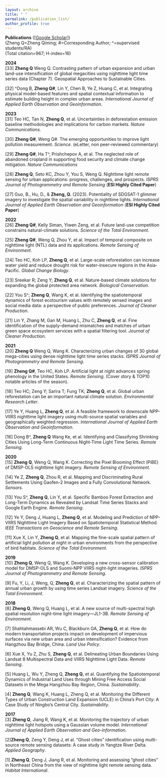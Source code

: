 ```yaml
---
layout: archive
title: " "
permalink: /publication_list/
author_profile: true
---
```



**Publications** ([[Google Scholar](https://scholar.google.com/citations?user=azf48tgAAAAJ&hl=en)])   
(Zheng Q=Zheng Qiming; #=Corresponding Author; ^=supervised students/RA)   
(Total citation=967; H-index=16)

**2024**   
[33] **Zheng Q** Weng Q. Contrasting pattern of urban expansion and urban land-use intensification of global megacities using nighttime light time series data (Chapter 7). Geospatial Approaches to Sustainable Cities. 

[32] ^Dong B, **Zheng Q#**, Lin Y, Chen B, Ye Z, Huang C, et al. Integrating physical model-based features and spatial contextual information to estimate building height in complex urban areas. *International Journal of Applied Earth Observation and Geoinformation*. 

**2023**  
[31] Teo HC, Tan N, **Zheng Q**, et al. Uncertainties in deforestation emission baseline methodologies and implications for carbon markets. *Nature Communications*.

[30] **Zheng Q#**, Weng Q#. The emerging opportunities to improve light pollution measurement. *Science*. (eLetter, non peer-reviewed commentary)

[29] **Zheng Q#**, Ha T^, Prishchepov A, et al. The neglected role of abandoned cropland in supporting food security and climate change mitigation. *Nature Communications*

[28] **Zheng Q**, Seto KC, Zhou Y, You S, Weng Q. Nighttime light remote sensing for urban applications: progress, challenges, and prospects. *ISPRS Journal of Photogrammetry and Remote Sensing* (**ESI Highly Cited Paper**)

[27] Guo, B., Hu, D., & **Zheng, Q.** (2023). Potentiality of SDGSAT-1 glimmer imagery to investigate the spatial variability in nighttime lights. *International Journal of Applied Earth Observation and Geoinformation* (**ESI Highly Cited Paper**)

**2022**   
[26] **Zheng Q#**, Kelly Siman, Yiwen Zeng, et al. Future land-use competition constrains natural-climate solutions. *Science of the Total Environment*.

[25] **Zheng Q#**, Weng Q, Zhou Y, et al. Impact of temporal composite on nighttime light (NTL) data and its applications. *Remote Sensing of Environment*.

[24] Teo HC, Koh LP, **Zheng Q**, et al. Large-scale reforestation can increase water yield and reduce drought risk for water-insecure regions in the Asia-Pacific. *Global Change Biology*. 

[23] Sreekar R; Zeng Y; **Zheng Q**, et al. Nature-based climate solutions for expanding the global protected area network. *Biological Conservation*. 

[22] You S^; **Zheng Q**, Wang K, et al. Identifying the spatiotemporal dynamics of forest ecotourism values with remotely sensed images and social media data: a perspective of public preferences. *Journal of Cleaner Production*.

[21] Lin Y, Zhang M, Gan M, Huang L, Zhu C, **Zheng Q**, et al. Fine identification of the supply–demand mismatches and matches of urban green space ecosystem services with a spatial filtering tool. *Journal of Cleaner Production*.

**2021**   
[20] **Zheng Q** Weng Q, Wang K. Characterizing urban changes of 30 global mega-cities using dense nighttime light time series stacks. *ISPRS Journal of Photogrammetry and Remote Sensing*. 

[19] **Zheng Q#**, Teo HC, Koh LP. Artificial light at night advances spring phenology in the United States. *Remote Sensing*. (Cover story & TOP10 notable articles of the season).

[18] Teo HC; Zeng Y; Sarira T; Fung TK; **Zheng Q**, et al. Global urban reforestation can be an important natural climate solution. *Environmental Research Letter*.

[17] Ye Y, Huang L, **Zheng Q**, et al. A feasible framework to downscale NPP-VIIRS nighttime light imagery using multi-source spatial variables and geographically weighted regression. *International Journal of Applied Earth Observation and Geoinformation*.

[16] Dong B^, **Zheng Q** Wang Ke, et al. Identifying and Classifying Shrinking Cities Using Long-Term Continuous Night-Time Light Time Series. *Remote Sensing*.

**2020**   
[15] **Zheng Q**, Weng Q, Wang K. Correcting the Pixel Blooming Effect (PiBE) of DMSP-OLS nighttime light imagery. *Remote Sensing of Environment*.

[14] Ye Z, **Zheng Q**, Zhou R, et al. Mapping and Discriminating Rural Settlements Using Gaofen-2 Images and a Fully Convolutional Network. *Sensors*.

[13] You S^, **Zheng Q**, Lin Y, et al. Specific Bamboo Forest Extraction and Long-Term Dynamics as Revealed by Landsat Time Series Stacks and Google Earth Engine. *Remote Sensing*.

[12] Ye Y, Deng J, Huang L, **Zheng Q**, et al. Modeling and Prediction of NPP-VIIRS Nighttime Light Imagery Based on Spatiotemporal Statistical Method. *IEEE Transactions on Geoscience and Remote Sensing*.

[11] Xue X, Lin Y, **Zheng Q**, et al. Mapping the fine-scale spatial pattern of artificial light pollution at night in urban environments from the perspective of bird habitats. *Science of the Total Environment*.

**2019**   
[10] **Zheng Q**, Weng Q, Wang K. Developing a new cross-sensor calibration model for DMSP-OLS and Suomi-NPP VIIRS night-light imageries. *ISPRS Journal of Photogrammetry and Remote Sensing*.

[9] Fu, Y, Li, J, Weng, Q, **Zheng Q**, et al. Characterizing the spatial pattern of annual urban growth by using time series Landsat imagery. *Science of the Total Environment*.

**2018**   
[8] **Zheng Q**, Weng Q, Huang L, et al. A new source of multi-spectral high spatial resolution night-time light imagery—JL1-3B. *Remote Sensing of Environment*.

[7] Shahtahmassebi AR, Wu C, Blackburn GA, **Zheng Q**, et al. How do modern transportation projects impact on development of impervious surfaces via new urban area and urban intensification? Evidence from Hangzhou Bay Bridge, China. *Land Use Policy*.

[6] Xue X, Yu Z, Zhu S, **Zheng Q**, et al. Delineating Urban Boundaries Using Landsat 8 Multispectral Data and VIIRS Nighttime Light Data. *Remote Sensing*. 

[5] Huang L, Wu Y, Zheng Q, **Zheng Q**, et al. Quantifying the Spatiotemporal Dynamics of Industrial Land Uses through Mining Free Access Social Datasets in the Mega Hangzhou Bay Region, China. *Sustainability*.

[4] **Zheng Q**, Wang K, Huang L, Zheng Q, et al. Monitoring the Different Types of Urban Construction Land Expansion (UCLE) in China’s Port City: A Case Study of Ningbo’s Central City. *Sustainability*.

**2017**   
[3] **Zheng Q**, Jiang R, Wang K, et al. Monitoring the trajectory of urban nighttime light hotspots using a Gaussian volume model. *International Journal of Applied Earth Observation and Geo-information*.

[2]**Zheng Q**, Zeng Y, Deng J, et al. “Ghost cities” identification using multi-source remote sensing datasets: A case study in Yangtze River Delta. *Applied Geography*. 

[1] **Zheng Q**, Deng J, Jiang R, et al. Monitoring and assessing “ghost cities” in Northeast China from the view of nighttime light remote sensing data. *Habitat International*. 

